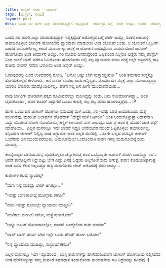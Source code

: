 ```yaml
---
title: ಹಾಸ್ಟೆಲ್ ನೆನಪು - ಜಾಗಿಂಗ್
tags: [ಹಾಸ್ಟೆಲ್, ನೆನಪು]
layout: post
desc: ಒಂದು ಸಲ ಹಾಗೇ ಎಲ್ಲಾ ಮಾತಾಡುತ್ತಿದ್ದಾಗ ಇದ್ದಕ್ಕಿದ್ದಂತೆ  ಆರೋಗ್ಯದ ಬಗ್ಗೆ  ಚರ್ಚೆ ಆಯ್ತು, ನಂತರ  ಆರೋಗ್ಯ ಕಾಪಾಡಿಕೊಳ್ಳಲು  ಜಾಗಿಂಗ್ ಹೋಗಬೇಕು  ವ್ಯಾಯಾಮ ಮಾಡಬೇಕು ಅಂತ ಯೋಚನೆ ಬಂತು.
---
```

ಒಂದು ಸಲ ಹಾಗೇ ಎಲ್ಲಾ ಮಾತಾಡುತ್ತಿದ್ದಾಗ ಇದ್ದಕ್ಕಿದ್ದಂತೆ  ಆರೋಗ್ಯದ ಬಗ್ಗೆ  ಚರ್ಚೆ ಆಯ್ತು, ನಂತರ  ಆರೋಗ್ಯ ಕಾಪಾಡಿಕೊಳ್ಳಲು  ಜಾಗಿಂಗ್ ಹೋಗಬೇಕು  ವ್ಯಾಯಾಮ ಮಾಡಬೇಕು ಅಂತ ಯೋಚನೆ ಬಂತು. ಆ ಯೋಚನೆ ಒಬ್ಬನಿಗೇ ಬಂದರೆ ಪರವಾಗಿರ್ಲಿಲ್ಲ, ಆದರೆ ಮೂರ್ನಾಲ್ಕು ಜನಕ್ಕೆ  ಆ ಯೋಚನೆ ಬಂದಿದ್ದರಿಂದ  ಮರುದಿನದಿಂದ ಜಾಗಿಂಗ್ ಹೋಗೋದು ಅಂತ  ತೀರ್ಮಾನ ಆಯ್ತು. ಸರಿ ಮೊದಲ ದಿನವಾದ್ದರಿಂದ  ಒಪ್ಪಿಕೊಂಡ ಎಲ್ಲರೂ ಎದ್ದರು   ನಮ್ಮ ಹಾಸ್ಟೆಲ್ ನಿಂದ ಲಾಲ್  ಬಾಗ್ ವರೆಗೂ ಓಡಿಕೊಂಡು ಹೋಗೋದು ಅಲ್ಲಿ ಸಲ್ಪ ವ್ಯಾಯಾಮ ಮಾಡಿ ಮತ್ತೆ ಅಲ್ಲೇ ಹತ್ತಿರದಲ್ಲಿ  ಕಾಫಿ ಕುಡಿದು ವಾಪಸ್ ನಡೆದು ಬರೋದು ಅಂತ ಡಿಸೈಡ್ ಆಯ್ತು. 

ಓಡುವುದರಲ್ಲಿ ಹಿಂದೆ ಉಳಿದವರನ್ನ ನೋಡಿ, "ಏನೋ ಅಷ್ಟು ಬೇಗ ಸುಸ್ತಾಯ್ತೇನೋ " ಅಂತ  ತಮಗಾದ ಸುಸ್ತನ್ನೂ  ತೋರಿಸಿಕೊಳ್ಳದೆ  ಕೇಳೋದು.. ಆಗ ಏನೋ ಒಂತರಾ ಖುಷಿ ಅನ್ನಿಸ್ತಿತ್ತು. ಮೊದಲ ದಿನ  ಮೈಕೈ  ಎಲ್ಲಾ ನೋಯುತ್ತಿದ್ರೂ  ಯಾರೂ ಬೇಜಾರು ಮಾಡ್ಕೊಂಡಿರ್ಲಿಲ್ಲ.. ಹಾಗೇ  ಸಲ್ಪ ದಿನ ಹೀಗೇ ಮುಂದುವರೆಯಿತು... 

ನಾವು ಜಾಗಿಂಗ್ ಹೊರಟಾಗ ಪಕ್ಕದ ರೂಮಿನವರೆಲ್ಲಾ ಮಲಗಿದ್ದನ್ನು  ಕಂಡು, ಏನು ಸೋಮಾರಿಗಳಪ್ಪಾ... ಅಂತ ಬೈದುಕೊಂಡು , ಅವರ ರೂಮ್ ಎದ್ರುಗಡೆ ಬೂಟು ಕಾಲಲ್ಲಿ  ಸಲ್ಪ ಶಬ್ದ ಮಾಡಿ ಹೋಗುತ್ತಿದ್ದೆವು... :P 

ಹಾಗೇ ಒಂದು ದಿನ ಜಾಗಿಂಗ್ ಹೋಗೋ ಸಮಯಕ್ಕೆ ಮಳೆ ಬಂತು, ಸರಿ ಇವತ್ತು ಬೇಡ ಅಂದುಕೊಂಡು  ಮತ್ತೆ ಮಲಗಿದೆವು. ಮರುದಿನ ಅಲಾರ್ಮ್ ಹೊಡೆದಾಗ   "ದೇವ್ರೇ  ಮಳೆ ಬರ್ತಿರ್ಲಿ" ಅಂತ ಅಂದುಕೊಳ್ಳುತ್ತಾ   ನಿಧಾನವಾಗಿ ಎದ್ದು  ಹೊರಗಡೆ ಹೋಗಿ ನೋಡೋದು, ಕಣ್ಣಿಗೆ ಕಾಣದಂಗೆ  ಮಳೆ ಎಲ್ಲಾದ್ರೂ  ಬರ್ತಿದ್ರೆ ಅಂತ ಕೈ ಹೊರಗೆ ಚಾಚಿ ಟೆಸ್ಟ್ ಮಾಡೋದು... ಎಲ್ಲರ ಮನಸಲ್ಲೂ    ಇದೇ ಭಾವನೆ ಇದ್ರೂ  ಬೇರೆಯವರ ಮುಂದೆ ಒಪ್ಪಿಕೊಳ್ಳಲು ತಯಾರಿರ್ಲಿಲ್ಲ. ತನ್ನಿಂದಾಗಿ ಜಾಗಿಂಗ್ ನಿಲ್ಸಿದ್ವಿ   ಅಂತ ಆಗ್ಬಾರ್ದು ಅಂತ ಎಲ್ಲರ ಮನಸಲ್ಲಿ... ಹೀಗೇ ಒಲ್ಲದ ಮನಸ್ಸಿನ ಜಾಗಿಂಗ್ ಒಂದೆರಡು ದಿನ ಮುಂದುವರೆಯಿತು. ಆಮೇಲಾಮೇಲೆ  ಒಂದೊಂದಾಗಿ  ಕಾರಣ ಗಳನ್ನ  ಹುಡುಕೋದಕ್ಕೆ  ಶುರು  ಮಾಡಿದ್ವಿ...  

ಕೆಲವೊಂದ್ಸಲ ಬೇರೆಯವರನ್ನ ಬೈದುಕೊಳ್ಳಲು ಚೆನ್ನಾಗಿರುತ್ತೆ ಅಂತ ಒಬ್ಬೊಬ್ಬರೇ  ಜಾಗಿಂಗ್ ಹೋಗಿ ಬಂದದ್ದೂ ಇದೆ... ಆದರೆ   ತಾನೊಬ್ಬನೇ ನಿದ್ರೆ ಬಿಟ್ಟು ಬೇಗ ಎದ್ದು ಏನಕ್ಕೆ ಓಡ್ಬೇಕು ಅನ್ನಿಸೋಕೆ ಶುರು ಆಗುತ್ತೆ. ಕಾರಣ ಕೊಡೋದಿಕ್ಕಾಗುತ್ತೆ ಅಂತ ಏನೂ ಕೆಲಸ ಇಲ್ಲದಿದ್ರೂ ರಾತ್ರಿ ಮಲಗೋದು ಲೇಟ್ ಆಗೋದಕ್ಕೆ ಶುರು ಆಯ್ತು... 

ಕಾರಣಗಳ ಕೆಲವು  ಸ್ಯಾಂಪಲ್ಸ್ 

"ಮಗಾ ನಿನ್ನೆ ಮಲ್ಗಿದ್ದು  ಲೇಟ್ ಆಗಿತ್ತೋ.. "

"ಇವತ್ತು  ಬೇಗ ಕಾಲೇಜ್ಗೆ  ಹೋಗ್ಬೇಕು ಕಣೋ"

"ನಾನು  ಇವತ್ತು ರೂಮಲ್ಲೇ ವ್ಯಾಯಾಮ ಮಾಡ್ತೀನಿ"

"ಮಳೆಗಾಲ ಮುಗೀಲಿ ಕಣೋ, ಮತ್ತೆ ಹೋಗೋಣ" 

"ಅವ್ನೂ   ಊರಿಗೆ ಹೋಗಿದಾನಲ್ಲೋ, ವಾಪಸ್ ಬಂದ್ಮೇಲಿಂದ ಶುರು ಮಾಡಣ"

"ಲಾಲ್ ಬಾಗ್ ವರ್ಗೂ ಬೇಡ ಇಲ್ಲೇ ಒಂದು  ರೌಂಡ್ ಹೋಗಿ ಬರೋಣ"

"ನಿನ್ನೆ ವ್ಯಾಯಾಮ ಮಾಡಿದ್ದು, ಸುಸ್ತಾಗಿದೆ ಕಣೋ" 

ಎಲ್ಲರ ಮನಸಲ್ಲೂ  ಇದೇ ಇದ್ದುದರಿಂದ , ಜಾಸ್ತಿ ಕಾರಣಗಳನ್ನು  ಹೇಳಿದವರಿಂದಾಗೇ  ಜಾಗಿಂಗ್ ಹೋಗೋದು ನಿಲ್ಲಿಸಿದೆವು ಅಂತ  ಹೇಳಿಕೊಳ್ಳುತ್ತಾ ನಮ್ಮ ಮನಸಿಗೆ ಸಮಾಧಾನ ತಂದುಕೊಂಡು  ಮುಂಜಾನೆಯ ಸವಿ ನಿದ್ರೆಯನ್ನು ಸವಿದೆವು  :) 

